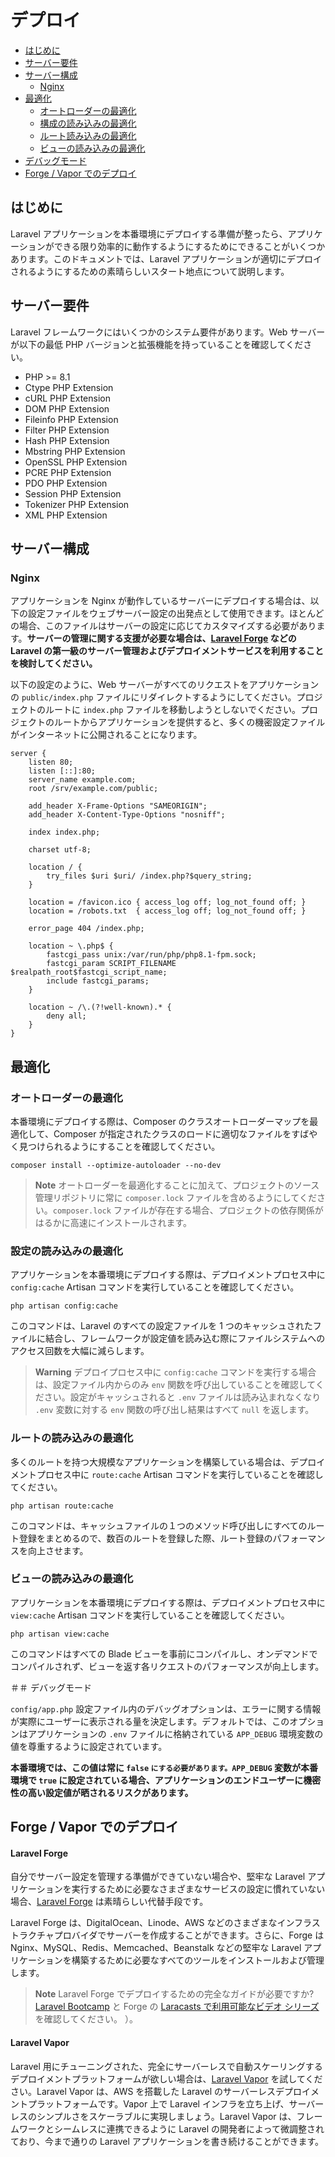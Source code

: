 # デプロイ

- [はじめに](#introduction)
- [サーバー要件](#server-requirements)
- [サーバー構成](#server-configuration)
     - [Nginx](#nginx)
- [最適化](#optimization)
     - [オートローダーの最適化](#autoloader-optimization)
     - [構成の読み込みの最適化](#optimizing-configuration-loading)
     - [ルート読み込みの最適化](#optimizing-route-loading)
     - [ビューの読み込みの最適化](#optimizing-view-loading)
- [デバッグモード](#debug-mode)
- [Forge / Vapor でのデプロイ](#deploying-with-forge-or-vapor)

<a name="introduction"></a>
## はじめに

Laravel アプリケーションを本番環境にデプロイする準備が整ったら、アプリケーションができる限り効率的に動作するようにするためにできることがいくつかあります。このドキュメントでは、Laravel アプリケーションが適切にデプロイされるようにするための素晴らしいスタート地点について説明します。

<a name="server-requirements"></a>
## サーバー要件

Laravel フレームワークにはいくつかのシステム要件があります。Web サーバーが以下の最低 PHP バージョンと拡張機能を持っていることを確認してください。

<div class="content-list" markdown="1">

- PHP >= 8.1
- Ctype PHP Extension
- cURL PHP Extension
- DOM PHP Extension
- Fileinfo PHP Extension
- Filter PHP Extension
- Hash PHP Extension
- Mbstring PHP Extension
- OpenSSL PHP Extension
- PCRE PHP Extension
- PDO PHP Extension
- Session PHP Extension
- Tokenizer PHP Extension
- XML PHP Extension

</div>

<a name="server-configuration"></a>
## サーバー構成

<a name="nginx"></a>
### Nginx

アプリケーションを Nginx が動作しているサーバーにデプロイする場合は、以下の設定ファイルをウェブサーバー設定の出発点として使用できます。ほとんどの場合、このファイルはサーバーの設定に応じてカスタマイズする必要があります。**サーバーの管理に関する支援が必要な場合は、[Laravel Forge](https://forge.laravel.com) などの Laravel の第一級のサーバー管理およびデプロイメントサービスを利用することを検討してください。**

以下の設定のように、Web サーバーがすべてのリクエストをアプリケーションの `public/index.php` ファイルにリダイレクトするようにしてください。プロジェクトのルートに `index.php` ファイルを移動しようとしないでください。プロジェクトのルートからアプリケーションを提供すると、多くの機密設定ファイルがインターネットに公開されることになります。

```nginx
server {
    listen 80;
    listen [::]:80;
    server_name example.com;
    root /srv/example.com/public;

    add_header X-Frame-Options "SAMEORIGIN";
    add_header X-Content-Type-Options "nosniff";

    index index.php;

    charset utf-8;

    location / {
        try_files $uri $uri/ /index.php?$query_string;
    }

    location = /favicon.ico { access_log off; log_not_found off; }
    location = /robots.txt  { access_log off; log_not_found off; }

    error_page 404 /index.php;

    location ~ \.php$ {
        fastcgi_pass unix:/var/run/php/php8.1-fpm.sock;
        fastcgi_param SCRIPT_FILENAME $realpath_root$fastcgi_script_name;
        include fastcgi_params;
    }

    location ~ /\.(?!well-known).* {
        deny all;
    }
}
```

<a name="optimization"></a>
## 最適化

<a name="autoloader-optimization"></a>
### オートローダーの最適化

本番環境にデプロイする際は、Composer のクラスオートローダーマップを最適化して、Composer が指定されたクラスのロードに適切なファイルをすばやく見つけられるようにすることを確認してください。

```shell
composer install --optimize-autoloader --no-dev
```

> **Note**
> オートローダーを最適化することに加えて、プロジェクトのソース管理リポジトリに常に `composer.lock` ファイルを含めるようにしてください。`composer.lock` ファイルが存在する場合、プロジェクトの依存関係がはるかに高速にインストールされます。

<a name="optimizing-configuration-loading"></a>
### 設定の読み込みの最適化

アプリケーションを本番環境にデプロイする際は、デプロイメントプロセス中に `config:cache` Artisan コマンドを実行していることを確認してください。

```shell
php artisan config:cache
```

このコマンドは、Laravel のすべての設定ファイルを 1 つのキャッシュされたファイルに結合し、フレームワークが設定値を読み込む際にファイルシステムへのアクセス回数を大幅に減らします。

> **Warning**
> デプロイプロセス中に `config:cache` コマンドを実行する場合は、設定ファイル内からのみ `env` 関数を呼び出していることを確認してください。設定がキャッシュされると `.env` ファイルは読み込まれなくなり `.env` 変数に対する `env` 関数の呼び出し結果はすべて `null` を返します。

<a name="optimizing-route-loading"></a>
### ルートの読み込みの最適化

多くのルートを持つ大規模なアプリケーションを構築している場合は、デプロイメントプロセス中に `route:cache` Artisan コマンドを実行していることを確認してください。

```shell
php artisan route:cache
```

このコマンドは、キャッシュファイルの１つのメソッド呼び出しにすべてのルート登録をまとめるので、数百のルートを登録した際、ルート登録のパフォーマンスを向上させます。

<a name="optimizing-view-loading"></a>
### ビューの読み込みの最適化

アプリケーションを本番環境にデプロイする際は、デプロイメントプロセス中に `view:cache` Artisan コマンドを実行していることを確認してください。

```shell
php artisan view:cache
```

このコマンドはすべての Blade ビューを事前にコンパイルし、オンデマンドでコンパイルされず、ビューを返す各リクエストのパフォーマンスが向上します。

<a name="debug-mode"></a>
＃＃ デバッグモード

`config/app.php` 設定ファイル内のデバッグオプションは、エラーに関する情報が実際にユーザーに表示される量を決定します。デフォルトでは、このオプションはアプリケーションの `.env` ファイルに格納されている `APP_DEBUG` 環境変数の値を尊重するように設定されています。

**本番環境では、この値は常に `false` `にする必要があります。APP_DEBUG` 変数が本番環境で `true` に設定されている場合、アプリケーションのエンドユーザーに機密性の高い設定値が晒されるリスクがあります。**

<a name="deploying-with-forge-or-vapor"></a>
## Forge / Vapor でのデプロイ

<a name="laravel-forge"></a>
#### Laravel Forge

自分でサーバー設定を管理する準備ができていない場合や、堅牢な Laravel アプリケーションを実行するために必要なさまざまなサービスの設定に慣れていない場合、[Laravel Forge](https://forge.laravel.com) は素晴らしい代替手段です。

Laravel Forge は、DigitalOcean、Linode、AWS などのさまざまなインフラストラクチャプロバイダでサーバーを作成することができます。さらに、Forge は Nginx、MySQL、Redis、Memcached、Beanstalk などの堅牢な Laravel アプリケーションを構築するために必要なすべてのツールをインストールおよび管理します。

> **Note**
> Laravel Forge でデプロイするための完全なガイドが必要ですか? [Laravel Bootcamp](https://bootcamp.laravel.com/deploying) と Forge  の [Laracasts で利用可能なビデオ シリーズ](https://laracasts.com/series/learn-laravel-forge-2022-edition) を確認してください。 ）。

<a name="laravel-vapor"></a>
#### Laravel Vapor

Laravel 用にチューニングされた、完全にサーバーレスで自動スケーリングするデプロイメントプラットフォームが欲しい場合は、[Laravel Vapor](https://vapor.laravel.com) を試してください。Laravel Vapor は、AWS を搭載した Laravel のサーバーレスデプロイメントプラットフォームです。Vapor 上で Laravel インフラを立ち上げ、サーバーレスのシンプルさをスケーラブルに実現しましょう。Laravel Vapor は、フレームワークとシームレスに連携できるように Laravel の開発者によって微調整されており、今まで通りの Laravel アプリケーションを書き続けることができます。
